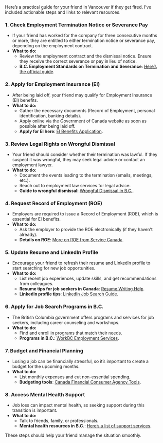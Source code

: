 Here’s a practical guide for your friend in Vancouver if they get fired. I've included actionable steps and links to relevant resources.

### 1. **Check Employment Termination Notice or Severance Pay**
   - If your friend has worked for the company for three consecutive months or more, they are entitled to either termination notice or severance pay, depending on the employment contract.
   - **What to do:**
     - Review the employment contract and the dismissal notice. Ensure they receive the correct severance or pay in lieu of notice.
     - **B.C. Employment Standards on Termination and Severance**: [Here’s the official guide](https://www2.gov.bc.ca/gov/content/employment-business/employment-standards-advice/employment-standards/termination).

### 2. **Apply for Employment Insurance (EI)**
   - After being laid off, your friend may qualify for Employment Insurance (EI) benefits.
   - **What to do:**
     - Gather the necessary documents (Record of Employment, personal identification, banking details).
     - Apply online via the Government of Canada website as soon as possible after being laid off.
     - **Apply for EI here**: [EI Benefits Application](https://www.canada.ca/en/services/benefits/ei/ei-regular-benefit/apply.html).

### 3. **Review Legal Rights on Wrongful Dismissal**
   - Your friend should consider whether their termination was lawful. If they suspect it was wrongful, they may seek legal advice or contact an employment lawyer.
   - **What to do:**
     - Document the events leading to the termination (emails, meetings, etc.).
     - Reach out to employment law services for legal advice.
     - **Guide to wrongful dismissal**: [Wrongful Dismissal in B.C.](https://www.lawyers.bc.ca/page.cfm?cid=239&t=Wrongful-Dismissal).

### 4. **Request Record of Employment (ROE)**
   - Employers are required to issue a Record of Employment (ROE), which is essential for EI benefits.
   - **What to do:**
     - Ask the employer to provide the ROE electronically (if they haven't already).
     - **Details on ROE**: [More on ROE from Service Canada](https://www.canada.ca/en/employment-social-development/programs/ei/ei-list/reports/roe.html).

### 5. **Update Resume and LinkedIn Profile**
   - Encourage your friend to refresh their resume and LinkedIn profile to start searching for new job opportunities.
   - **What to do:**
     - List recent job experiences, update skills, and get recommendations from colleagues.
     - **Resume tips for job seekers in Canada**: [Resume Writing Help](https://www.jobbank.gc.ca/findajob/resume).
     - **LinkedIn profile tips**: [LinkedIn Job Search Guide](https://www.linkedin.com/help/linkedin/answer/a522618).

### 6. **Apply for Job Search Programs in B.C.**
   - The British Columbia government offers programs and services for job seekers, including career counseling and workshops.
   - **What to do:**
     - Find and enroll in programs that match their needs.
     - **Programs in B.C.**: [WorkBC Employment Services](https://www.workbc.ca/Employment-Services/Find-Your-WorkBC-Centre/WorkBC-Centres.aspx).

### 7. **Budget and Financial Planning**
   - Losing a job can be financially stressful, so it’s important to create a budget for the upcoming months.
   - **What to do:**
     - List monthly expenses and cut non-essential spending.
     - **Budgeting tools**: [Canada Financial Consumer Agency Tools](https://www.canada.ca/en/financial-consumer-agency/services/money/budget.html).

### 8. **Access Mental Health Support**
   - Job loss can impact mental health, so seeking support during this transition is important.
   - **What to do:**
     - Talk to friends, family, or professionals.
     - **Mental health resources in B.C.**: [Here’s a list of support services](https://www2.gov.bc.ca/gov/content/health/managing-your-health/mental-health-substance-use/virtual-supports-covid-19).

These steps should help your friend manage the situation smoothly.

